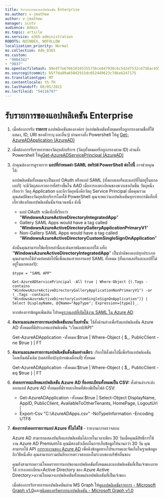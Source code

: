 ```yaml
---
title: รับรายการของแอปพลิเคชัน Enterprise
ms.author: v-jmathew
author: v-jmathew
manager: scotv
audience: Admin
ms.topic: article
ms.service: o365-administration
ROBOTS: NOINDEX, NOFOLLOW
localization_priority: Normal
ms.collection: Adm_O365
ms.custom:
- "9004342"
- "9837"
ms.openlocfilehash: 99e4f7e676610103355736ce847930c6c5d2d7532c4756ac4551a8d9b3020176
ms.sourcegitcommit: b5f7da89a650d2915dc652449623c78be6247175
ms.translationtype: MT
ms.contentlocale: th-TH
ms.lasthandoff: 08/05/2021
ms.locfileid: "54116747"
---
```

# <a name="get-a-list-of-enterprise-applications"></a>รับรายการของแอปพลิเคชัน Enterprise

1. เมื่อต้องการรับ **รายการ** แอปพลิเคชันขององค์กร (แอปพลิเคชันทั้งหมดหรือถูกกรองตามชื่อที่ใช้แสดง, ID, URI ของตัวระบุ และอื่นๆ) ผ่านทางสั่ง Powershell ให้ดู [Get-AzureADApplication (AzureAD)](https://docs.microsoft.com/powershell/module/azuread/get-azureadapplication)
2. เมื่อต้องการรับรายการของวัตถุหลักบริการ (วัตถุทั้งหมดหรือถูกกรองตาม ID) ผ่านสั่ง Powershell ให้ดู[Get-AzureADServicePrincipal (AzureAD)](https://docs.microsoft.com/powershell/module/azuread/get-azureadserviceprincipal)
3. ถ้าคุณต้องการดูรายการ **แอปที่กําหนดค่า SAML สคริปต์ PowerShell ต่อไปนี้** อาจช่วยคุณได้:

    แอปพลิเคชันทั้งหมดจะเป็นแอป OAuth หรือแอป SAML (ทั้งแกลเลอรีและแอปที่ไม่อยู่ในแกลเลอรี) จะมีวัตถุสองรายการที่สร้างขึ้นใน AAD เมื่อการลงทะเบียนของพวกเขาเกิดขึ้น วัตถุหนึ่งเรียกว่า วัตถุ Application และอีกวัตถุหนึ่งคือวัตถุ Service Principal เมื่อคุณรวมคุณสมบัติของวัตถุหลักบริการโดยใช้ PowerShell คุณจะพบว่าแอปพลิเคชันทุกรายการมีแท็กที่เกี่ยวข้องกับแอปพลิเคชันนั้นจํานวนหนึ่ง ดังนี้

    - แอป OAuth จะมีแท็กที่เรียกว่า "**WindowsAzureActiveDirectoryIntegratedApp**"
    - Gallery SAML Apps would have a tag called "**WindowsAzureActiveDirectoryGalleryApplicationPrimaryV1**"
    - Non-Gallery SAML Apps would have a tag called "**WindowsAzureActiveDirectoryCustomSingleSignOnApplication**"

    ดังนั้นคุณสามารถใช้แท็กเหล่านี้และค้นหาชนิดของแอปได้ แท็ก "**WindowsAzureActiveDirectoryIntegratedApp**" เป็นปกติของแอปทุกประเภท คุณสามารถใช้ส่วนย่อยต่อไปนี้เพื่อแสดงรายการแอป SAML ทั้งหมด (ทั้งแกลเลอรีและแอปที่ไม่อยู่ในแกลเลอรี):

    `$type = "SAML APP"`

    `Get-AzureADServicePrincipal -All true | Where-Object {(.Tags -contains "WindowsAzureActiveDirectoryGalleryApplicationNonPrimaryV1") -or (_.Tags -contains "WindowsAzureActiveDirectoryCustomSingleSignOnApplication")} | Select DisplayName, @{Name="AppType"; Expression={type}}_.`

    หากต้องการข้อมูลเพิ่มเติม โปรดดู[ระบุแอปที่เปิดใช้งาน SAML ใน Azure AD](https://docs.microsoft.com/answers/questions/24259/identify-saml-enabled-apps-in-azure-ad.html)

4. **ค้นหาและแสดงรายการแอปพลิเคชันบนเว็บเท่านั้น**: ใช้สั่งด้านล่างเพื่อรับแอปพลิเคชัน Azure AD ทั้งหมดที่มีประเภทแอปพลิเคชัน "เว็บแอป/API"

    Get-AzureADApplication -ทั้งหมด:$true | Where-Object { $_. PublicClient -ne $true } | FT
5. **ค้นหาและแสดงรายการแอปพลิเคชันดั้งเดิมอย่างเดียว**: เรียกใช้สั่งต่อไปนี้เพื่อรับแอปพลิเคชันไคลเอ็นต์ดั้งเดิม (เดสก์ท็อป/อุปกรณ์เคลื่อนที่) ทั้งหมด

    Get-AzureADApplication -ทั้งหมด:$true | Where-Object { $_. PublicClient -eq $true } | FT
6. **ส่งออกรายละเอียดแอปพลิเคชัน Azure AD ที่ลงทะเบียนทั้งหมดเป็น CSV:** สั่งด้านล่างจะส่งออกแอป Azure AD ทั้งหมดที่มีรายละเอียดที่ต้องมีเป็นไฟล์ CSV:

    - Get-AzureADApplication -ทั้งหมด:$true | Select-Object DisplayName, AppID, PublicClient, AvailableToOtherTenants, HomePage, LogoutUrl |
    - Export-Csv "C:\AzureADApps.csv" -NoTypeInformation -Encoding UTF8

7. **ต้องการส่งออกรายการแอป Azure ที่ไม่ได้ใช้** - รายงานการตรวจสอบ

    Azure AD สามารถแสดงบันทึกแอปพลิเคชันได้ภายในเวลาเพียง 30 วันเมื่อคุณมีสิทธิ์การใช้งาน Azure AD Premiumได้
    คุณมีสองตัวเลือกในการเก็บข้อมูลให้นานกว่า 30 วัน คุณสามารถใช้ API [การรายงานของ Azure AD](https://docs.microsoft.com/azure/active-directory/reports-monitoring/concept-reporting-api) เพื่อดึงข้อมูลทางโปรแกรมและจัดเก็บในฐานข้อมูล อีกวิธีหนึ่งคือ คุณสามารถรวมบันทึกการตรวจสอบลงในระบบของบริษัทอื่นของ

    คุณยังสามารถดาวน์โหลดรายการแอปของแอปพลิเคชันทั้งหมดและแอปพลิเคชันที่เป็นเจ้าของภายใต้ การลงทะเบียน>Active Directory ของ Azure Active Directory>ดาวน์โหลด>แอปพลิเคชันทั้งหมด/แอปพลิเคชันที่เป็นเจ้าของ

    เมื่อต้องการรับรายการแอปพลิเคชันผ่าน MS Graph ให้ดู[แอปพลิเคชันรายการ - Microsoft Graph v1.0](https://docs.microsoft.com/graph/api/application-list)และ[ชนิดของทรัพยากรแอปพลิเคชัน - Microsoft Graph v1.0](https://docs.microsoft.com/graph/api/resources/application)

